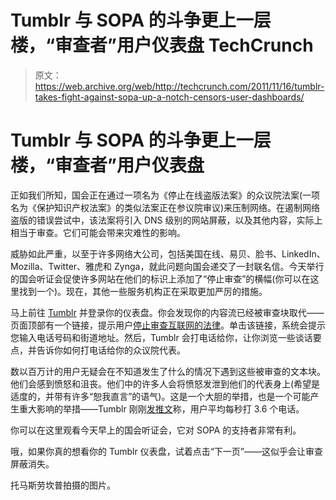# Tumblr 与 SOPA 的斗争更上一层楼，“审查者”用户仪表盘 TechCrunch

> 原文：<https://web.archive.org/web/http://techcrunch.com/2011/11/16/tumblr-takes-fight-against-sopa-up-a-notch-censors-user-dashboards/>

# Tumblr 与 SOPA 的斗争更上一层楼，“审查者”用户仪表盘

正如我们所知，国会正在通过一项名为《停止在线盗版法案》的众议院法案(一项名为《保护知识产权法案》的类似法案正在参议院审议)来压制网络。在遏制网络盗版的错误尝试中，该法案将引入 DNS 级别的网站屏蔽，以及其他内容，实际上相当于审查。它们可能会带来灾难性的影响。

威胁如此严重，以至于许多网络大公司，包括美国在线、易贝、脸书、LinkedIn、Mozilla、Twitter、雅虎和 Zynga，就此问题向国会递交了一封联名信。今天举行的国会听证会促使许多网站在他们的标识上添加了“停止审查”的横幅(你可以在这里找到一个)。现在，其他一些服务机构正在采取更加严厉的措施。

马上前往 [Tumblr](https://web.archive.org/web/20230213024410/http://www.tumblr.com/) 并登录你的仪表盘。你会发现你的内容流已经被审查块取代——页面顶部有一个链接，提示用户[停止审查互联网的法律](https://web.archive.org/web/20230213024410/http://www.tumblr.com/protect-the-net)。单击该链接，系统会提示您输入电话号码和街道地址。然后，Tumblr 会打电话给你，让你浏览一些谈话要点，并告诉你如何打电话给你的众议院代表。

数以百万计的用户无疑会在不知道发生了什么的情况下遇到这些被审查的文本块。他们会感到愤怒和沮丧。他们中的许多人会将愤怒发泄到他们的代表身上(希望是适度的，并带有许多“恕我直言”的语气)。这是一个大胆的举措，也是一个可能产生重大影响的举措——Tumblr 刚刚[发推文](https://web.archive.org/web/20230213024410/https://twitter.com/#!/tumblr/status/136855438904922112)称，用户平均每秒打 3.6 个电话。

你可以在这里观看今天早上的国会听证会，它对 SOPA 的支持者非常有利。

哦，如果你真的想看你的 Tumblr 仪表盘，试着点击“下一页”——这似乎会让审查屏蔽消失。


托马斯劳坎普拍摄的图片。